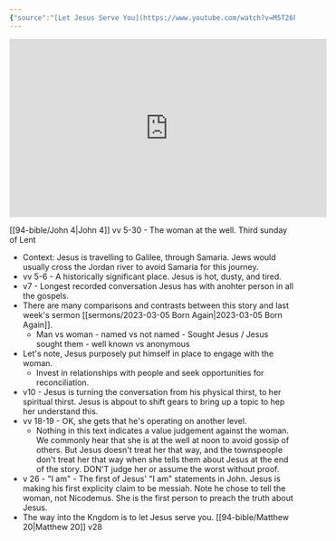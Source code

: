 ```yaml
---
{"source":"[Let Jesus Serve You](https://www.youtube.com/watch?v=M5T26kTFNL0)","clipped":"2023-03-12","dg-publish":true,"grade":2,"context":"Personal","type":"Resource","status":"Evergreen","topic":["Sermon"],"dateCreated":"2023-08-09","sermonSeries":"2023 Lent","permalink":"/sermons/2023-03-12-let-jesus-serve-you/","dgPassFrontmatter":true}
---
```



<iframe width="560" height="315" src="https://www.youtube.com/embed/M5T26kTFNL0" title="YouTube video player" frameborder="0" allow="accelerometer; autoplay; clipboard-write; encrypted-media; gyroscope; picture-in-picture" allowfullscreen></iframe>

[[94-bible/John 4\|John 4]] vv 5-30 - The woman at the well. Third sunday of Lent

* Context: Jesus is travelling to Galilee, through Samaria. Jews would usually cross the Jordan river to avoid Samaria for this journey.
* vv 5-6 - A historically significant place. Jesus is hot, dusty, and tired.
* v7 - Longest recorded conversation Jesus has with anohter person in all the gospels.
* There are many comparisons and contrasts between this story and last week's sermon [[sermons/2023-03-05 Born Again\|2023-03-05 Born Again]].
    * Man vs woman - named vs not named - Sought Jesus / Jesus sought them - well known vs anonymous
* Let's note, Jesus purposely put himself in place to engage with the woman.
    * Invest in relationships with people and seek opportunities for reconciliation.
* v10 - Jesus is turning the conversation from his physical thirst, to her spiritual thirst. Jesus is abpout to shift gears to bring up a topic to hep her understand this.
* vv 18-19 - OK, she gets that he's operating on another level.
    * Nothing in this text indicates a value judgement against the woman. We commonly hear that she is at the well at noon to avoid gossip of others. But Jesus doesn't treat her that way, and the townspeople don't treat her that way when she tells them about Jesus at the end of the story. DON'T judge her or assume the worst without proof.
* v 26 - "I am" - The first of Jesus' "I am" statements in John. Jesus is making his first explicity claim to be messiah. Note he chose to tell the woman, not Nicodemus. She is the first person to preach the truth about Jesus.
* The way into the Kngdom is to let Jesus serve you. [[94-bible/Matthew 20\|Matthew 20]] v28
